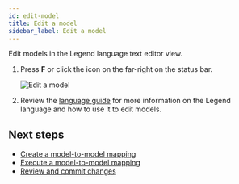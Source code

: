 ```yaml
---
id: edit-model
title: Edit a model
sidebar_label: Edit a model
---
```


Edit models in the Legend language text editor view.

1. Press **F** or click the icon on the far-right on the status bar.

    ![Edit a model](../assets/edit-model.JPG)

2. Review the [language guide](legend-language.md) for more information on the Legend language and how to use it to edit models.

## Next steps

- [Create a model-to-model mapping](create-model-to-model-mapping.md)
- [Execute a model-to-model mapping](execute-model-to-model-mapping.md)
- [Review and commit changes](review-and-commit-changes.md)
